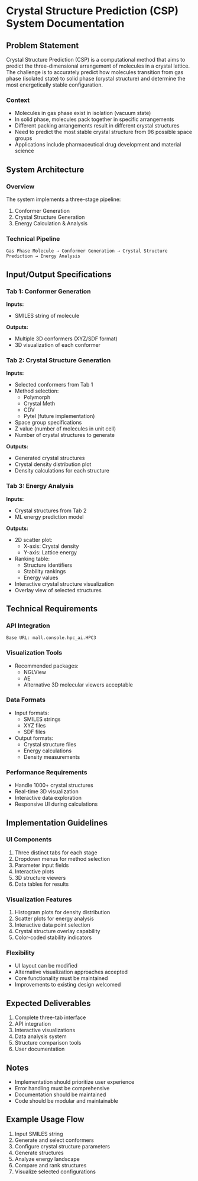 # Crystal Structure Prediction (CSP) System Documentation

## Problem Statement
Crystal Structure Prediction (CSP) is a computational method that aims to predict the three-dimensional arrangement of molecules in a crystal lattice. The challenge is to accurately predict how molecules transition from gas phase (isolated state) to solid phase (crystal structure) and determine the most energetically stable configuration.

### Context
- Molecules in gas phase exist in isolation (vacuum state)
- In solid phase, molecules pack together in specific arrangements
- Different packing arrangements result in different crystal structures
- Need to predict the most stable crystal structure from 96 possible space groups
- Applications include pharmaceutical drug development and material science

## System Architecture

### Overview
The system implements a three-stage pipeline:
1. Conformer Generation
2. Crystal Structure Generation
3. Energy Calculation & Analysis

### Technical Pipeline
```
Gas Phase Molecule → Conformer Generation → Crystal Structure Prediction → Energy Analysis
```

## Input/Output Specifications

### Tab 1: Conformer Generation
**Inputs:**
- SMILES string of molecule

**Outputs:**
- Multiple 3D conformers (XYZ/SDF format)
- 3D visualization of each conformer

### Tab 2: Crystal Structure Generation
**Inputs:**
- Selected conformers from Tab 1
- Method selection:
  - Polymorph
  - Crystal Meth
  - CDV
  - Pytel (future implementation)
- Space group specifications
- Z value (number of molecules in unit cell)
- Number of crystal structures to generate

**Outputs:**
- Generated crystal structures
- Crystal density distribution plot
- Density calculations for each structure

### Tab 3: Energy Analysis
**Inputs:**
- Crystal structures from Tab 2
- ML energy prediction model

**Outputs:**
- 2D scatter plot:
  - X-axis: Crystal density
  - Y-axis: Lattice energy
- Ranking table:
  - Structure identifiers
  - Stability rankings
  - Energy values
- Interactive crystal structure visualization
- Overlay view of selected structures

## Technical Requirements

### API Integration
```
Base URL: mall.console.hpc_ai.HPC3
```

### Visualization Tools
- Recommended packages:
  - NGLView
  - AE
  - Alternative 3D molecular viewers acceptable

### Data Formats
- Input formats:
  - SMILES strings
  - XYZ files
  - SDF files
- Output formats:
  - Crystal structure files
  - Energy calculations
  - Density measurements

### Performance Requirements
- Handle 1000+ crystal structures
- Real-time 3D visualization
- Interactive data exploration
- Responsive UI during calculations

## Implementation Guidelines

### UI Components
1. Three distinct tabs for each stage
2. Dropdown menus for method selection
3. Parameter input fields
4. Interactive plots
5. 3D structure viewers
6. Data tables for results

### Visualization Features
1. Histogram plots for density distribution
2. Scatter plots for energy analysis
3. Interactive data point selection
4. Crystal structure overlay capability
5. Color-coded stability indicators

### Flexibility
- UI layout can be modified
- Alternative visualization approaches accepted
- Core functionality must be maintained
- Improvements to existing design welcomed

## Expected Deliverables
1. Complete three-tab interface
2. API integration
3. Interactive visualizations
4. Data analysis system
5. Structure comparison tools
6. User documentation

## Notes
- Implementation should prioritize user experience
- Error handling must be comprehensive
- Documentation should be maintained
- Code should be modular and maintainable

## Example Usage Flow
1. Input SMILES string
2. Generate and select conformers
3. Configure crystal structure parameters
4. Generate structures
5. Analyze energy landscape
6. Compare and rank structures
7. Visualize selected configurations
